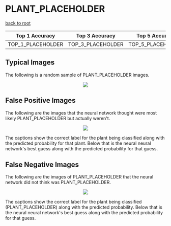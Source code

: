 
# PLANT_PLACEHOLDER

[back to root](https://github.com/HACC2018/ohia.ai#results)

| Top 1 Accuracy | Top 3 Accuracy | Top 5 Accuracy | 
| --- | --- | --- |
| TOP_1_PLACEHOLDER | TOP_3_PLACEHOLDER | TOP_5_PLACEHOLDER | 


## Typical Images
The following is a random sample of PLANT_PLACEHOLDER images.
<p align="center"> <img src="../../../figures/typical/PLANT_PLACEHOLDER.png?raw=true"> </p>

## False Positive Images
The following are the images that the neural network thought were most likely PLANT_PLACEHOLDER but actually weren't.  
<p align="center"> <img src="../../../figures/false_positives/PLANT_PLACEHOLDER.png?raw=true"> </p>
The captions show the correct label for the plant being classified along with the predicted probability for that plant.  Below that is the neural neural network's best guess along with the predicted probability for that guess.

## False Negative Images
The following are the images of PLANT_PLACEHOLDER that the neural network did not think was PLANT_PLACEHOLDER.  
<p align="center"> <img src="../../../figures/false_negatives/PLANT_PLACEHOLDER.png?raw=true"> </p>
The captions show the correct label for the plant being classified (PLANT_PLACEHOLDER) along with the predicted probability.  Below that is the neural neural network's best guess along with the predicted probability for that guess.
